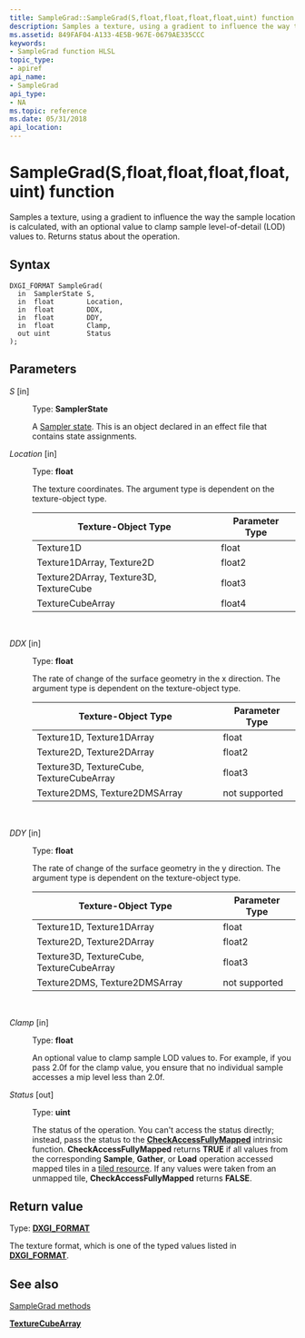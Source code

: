 ```yaml
---
title: SampleGrad::SampleGrad(S,float,float,float,float,uint) function
description: Samples a texture, using a gradient to influence the way the sample location is calculated, with an optional value to clamp sample level-of-detail (LOD) values to. Returns status about the operation.
ms.assetid: 849FAF04-A133-4E5B-967E-0679AE335CCC
keywords:
- SampleGrad function HLSL
topic_type:
- apiref
api_name:
- SampleGrad
api_type:
- NA
ms.topic: reference
ms.date: 05/31/2018
api_location: 
---
```


# SampleGrad(S,float,float,float,float,uint) function

Samples a texture, using a gradient to influence the way the sample location is calculated, with an optional value to clamp sample level-of-detail (LOD) values to. Returns status about the operation.

## Syntax


``` syntax
DXGI_FORMAT SampleGrad(
  in  SamplerState S,
  in  float        Location,
  in  float        DDX,
  in  float        DDY,
  in  float        Clamp,
  out uint         Status
);
```



## Parameters

<dl> <dt>

*S* \[in\]
</dt> <dd>

Type: **SamplerState**

A [Sampler state](dx-graphics-hlsl-sampler.md). This is an object declared in an effect file that contains state assignments.

</dd> <dt>

*Location* \[in\]
</dt> <dd>

Type: **float**

The texture coordinates. The argument type is dependent on the texture-object type.



| Texture-Object Type                    | Parameter Type |
|----------------------------------------|----------------|
| Texture1D                              | float          |
| Texture1DArray, Texture2D              | float2         |
| Texture2DArray, Texture3D, TextureCube | float3         |
| TextureCubeArray                       | float4         |



 

</dd> <dt>

*DDX* \[in\]
</dt> <dd>

Type: **float**

The rate of change of the surface geometry in the x direction. The argument type is dependent on the texture-object type.



| Texture-Object Type                      | Parameter Type |
|------------------------------------------|----------------|
| Texture1D, Texture1DArray                | float          |
| Texture2D, Texture2DArray                | float2         |
| Texture3D, TextureCube, TextureCubeArray | float3         |
| Texture2DMS, Texture2DMSArray            | not supported  |



 

</dd> <dt>

*DDY* \[in\]
</dt> <dd>

Type: **float**

The rate of change of the surface geometry in the y direction. The argument type is dependent on the texture-object type.



| Texture-Object Type                      | Parameter Type |
|------------------------------------------|----------------|
| Texture1D, Texture1DArray                | float          |
| Texture2D, Texture2DArray                | float2         |
| Texture3D, TextureCube, TextureCubeArray | float3         |
| Texture2DMS, Texture2DMSArray            | not supported  |



 

</dd> <dt>

*Clamp* \[in\]
</dt> <dd>

Type: **float**

An optional value to clamp sample LOD values to. For example, if you pass 2.0f for the clamp value, you ensure that no individual sample accesses a mip level less than 2.0f.

</dd> <dt>

*Status* \[out\]
</dt> <dd>

Type: **uint**

The status of the operation. You can't access the status directly; instead, pass the status to the [**CheckAccessFullyMapped**](checkaccessfullymapped.md) intrinsic function. **CheckAccessFullyMapped** returns **TRUE** if all values from the corresponding **Sample**, **Gather**, or **Load** operation accessed mapped tiles in a [tiled resource](/windows/desktop/direct3d11/direct3d-11-2-features). If any values were taken from an unmapped tile, **CheckAccessFullyMapped** returns **FALSE**.

</dd> </dl>

## Return value

Type: **[**DXGI\_FORMAT**](/windows/desktop/api/dxgiformat/ne-dxgiformat-dxgi_format)**

The texture format, which is one of the typed values listed in [**DXGI\_FORMAT**](/windows/desktop/api/dxgiformat/ne-dxgiformat-dxgi_format).

## See also

<dl> <dt>

[SampleGrad methods](texturecubearray-samplegrad.md)
</dt> <dt>

[**TextureCubeArray**](texturecubearray.md)
</dt> </dl>

 

 